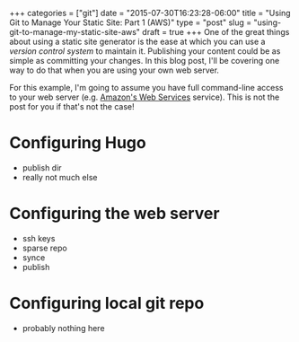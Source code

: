 +++
categories = ["git"]
date = "2015-07-30T16:23:28-06:00"
title = "Using Git to Manage Your Static Site: Part 1 (AWS)"
type = "post"
slug = "using-git-to-manage-my-static-site-aws"
draft = true
+++
One of the great things about using a static site generator is the ease at which you can use a *version control system* to maintain it.  Publishing your content could be as simple as committing your changes.  In this blog post, I'll be covering one way to do that when you are using your own web server.

For this example, I'm going to assume you have full command-line access to your web server (e.g. [Amazon's Web Services](http://aws.amazon.com/) service).  This is not the post for you if that's not the case!

Configuring Hugo
================
-  publish dir
-  really not much else

Configuring the web server
==========================
-  ssh keys
-  sparse repo
-  synce
-  publish

Configuring local git repo
==========================
-  probably nothing here

